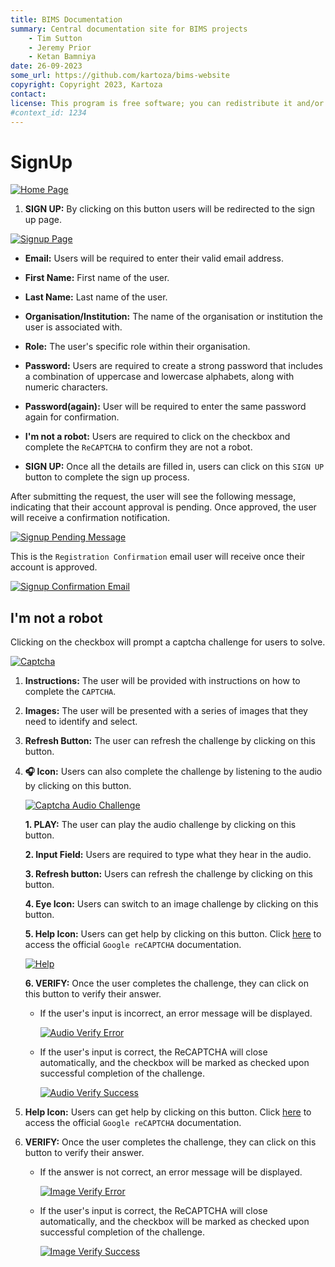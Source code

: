```yaml
---
title: BIMS Documentation
summary: Central documentation site for BIMS projects
    - Tim Sutton
    - Jeremy Prior
    - Ketan Bamniya
date: 26-09-2023
some_url: https://github.com/kartoza/bims-website
copyright: Copyright 2023, Kartoza
contact: 
license: This program is free software; you can redistribute it and/or modify it under the terms of the GNU Affero General Public License as published by the Free Software Foundation; either version 3 of the License, or (at your option) any later version.
#context_id: 1234
---
```


# SignUp

[![Home Page](./img/signup-img-1.png)](./img/signup-img-1.png)

1. **SIGN UP:** By clicking on this button users will be redirected to the sign up page.

[![Signup Page](./img/signup-img-2.png)](./img/signup-img-2.png)

* **Email:** Users will be required to enter their valid email address.

* **First Name:** First name of the user.

* **Last Name:** Last name of the user.

* **Organisation/Institution:** The name of the organisation or institution the user is associated with.

* **Role:** The user's specific role within their organisation.

* **Password:** Users are required to create a strong password that includes a combination of uppercase and lowercase alphabets, along with numeric characters.

* **Password(again):** User will be required to enter the same password again for confirmation.

* **I'm not a robot:** Users are required to click on the checkbox and complete the `ReCAPTCHA` to confirm they are not a robot.

* **SIGN UP:** Once all the details are filled in, users can click on this `SIGN UP` button to complete the sign up process.

After submitting the request, the user will see the following message, indicating that their account approval is pending. Once approved, the user will receive a confirmation notification.

[![Signup Pending Message](./img/signup-img-9.png)](./img/signup-img-9.png)

This is the `Registration Confirmation` email user will receive once their account is approved.

[![Signup Confirmation Email](./img/signup-img-10.png)](./img/signup-img-10.png)

## I'm not a robot

Clicking on the checkbox will prompt a captcha challenge for users to solve.

[![Captcha](./img/signup-img-3.png)](./img/signup-img-3.png)

1. **Instructions:** The user will be provided with instructions on how to complete the `CAPTCHA`.

2. **Images:** The user will be presented with a series of images that they need to identify and select.

3. **Refresh Button:** The user can refresh the challenge by clicking on this button.

4. **🎧 Icon:** Users can also complete the challenge by listening to the audio by clicking on this button.

    [![Captcha Audio Challenge](./img/signup-img-4.png)](./img/signup-img-4.png)

    **1. PLAY:** The user can play the audio challenge by clicking on this button.

    **2. Input Field:** Users are required to type what they hear in the audio.

    **3. Refresh button:** Users can refresh the challenge by clicking on this button.

    **4. Eye Icon:** Users can switch to an image challenge by clicking on this button.

    **5. Help Icon:** Users can get help by clicking on this button. Click [here](https://support.google.com/recaptcha/#6175971) to access the official `Google reCAPTCHA` documentation.

    [![Help](./img/signup-img-5.png)](./img/signup-img-5.png)

    **6. VERIFY:** Once the user completes the challenge, they can click on this button to verify their answer.
    
    * If the user's input is incorrect, an error message will be displayed.

        [![Audio Verify Error](./img/signup-img-8.png)](./img/signup-img-8.png)

    * If the user's input is correct, the ReCAPTCHA will close automatically, and the checkbox will be marked as checked upon successful completion of the challenge.

        [![Audio Verify Success](./img/signup-img-7.png)](./img/signup-img-7.png)

5. **Help Icon:** Users can get help by clicking on this button. Click [here](https://support.google.com/recaptcha/#6175971) to access the official `Google reCAPTCHA` documentation.

6. **VERIFY:** Once the user completes the challenge, they can click on this button to verify their answer.

    * If the answer is not correct, an error message will be displayed.

        [![Image Verify Error](./img/signup-img-6.png)](./img/signup-img-6.png)

    * If the user's input is correct, the ReCAPTCHA will close automatically, and the checkbox will be marked as checked upon successful completion of the challenge.

        [![Image Verify Success](./img/signup-img-7.png)](./img/signup-img-7.png)
        
